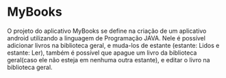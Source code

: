 # MyBooks
O projeto do aplicativo MyBooks se define na criação de um aplicativo android utilizando a linguagem de Programação JAVA.
Nele é possível adicionar livros na biblioteca geral, e muda-los de estante (estante: Lidos e estante: Ler), também é possível que apague um livro da biblioteca geral(caso ele não esteja em nenhuma outra estante), e editar o livro na biblioteca geral.
